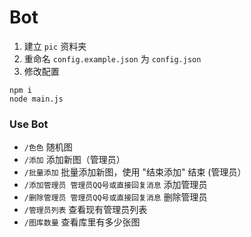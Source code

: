 # Bot

1. 建立 `pic` 资料夹
2. 重命名 `config.example.json` 为 `config.json`
3. 修改配置

```
npm i
node main.js
```

### Use Bot

- `/色色` 随机图
- `/添加` 添加新图（管理员）
- `/批量添加` 批量添加新图，使用 "结束添加" 结束 (管理员）
- `/添加管理员 管理员QQ号或直接回复消息` 添加管理员
- `/删除管理员 管理员QQ号或直接回复消息` 删除管理员
- `/管理员列表` 查看现有管理员列表
- `/图库数量` 查看库里有多少张图